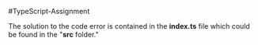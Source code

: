 #TypeScript-Assignment

The solution to the code error is contained in the <b>index.ts</b> file which could be found in the "<b>src</b> folder."